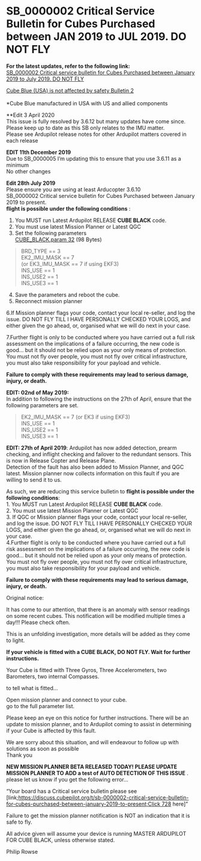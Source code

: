 # SB\_0000002 Critical Service Bulletin for Cubes Purchased between JAN 2019 to JUL 2019. DO NOT FLY

**For the latest updates, refer to the following link:**\
[SB\_0000002 Critical service bulletin for Cubes Purchased between January 2019 to July 2019. DO NOT FLY](https://discuss.cubepilot.org/t/sb-0000002-critical-service-bulletin-for-cubes-purchased-between-january-2019-to-july-2019-do-not-fly/406)

[Cube Blue (USA) is not affected by safety Bulletin 2\
](https://discuss.cubepilot.org/t/cube-blue-is-not-affected-by-safety-bulletin-2/631)\
\*Cube Blue manufactured in USA with US and allied components

\*\*Edit 3 April 2020\
This issue is fully resolved by 3.6.12 but many updates have come since. Please keep up to date as this SB only relates to the IMU matter.\
Please see Ardupilot release notes for other Ardupilot matters covered in each release

**EDIT 11th December 2019**\
Due to SB\_0000005 I’m updating this to ensure that you use 3.6.11 as a minimum\
No other changes

**Edit 28th July 2019**\
Please ensure you are using at least Arducopter 3.6.10\
SB\_0000002 Critical service bulletin for Cubes Purchased between January 2019 to present.\
**flight is possible under the following conditions** :

1. You MUST run Latest Ardupilot RELEASE **CUBE BLACK** code.
2. You must use latest Mission Planner or Latest QGC
3. Set the following parameters\
   [CUBE\_BLACK.param 32](https://discuss.cubepilot.org/uploads/default/original/1X/d4ace0149f9bfbabac84c30cdff2d53ec98879de.param) (98 Bytes)

> BRD\_TYPE == 3 \
> EK2\_IMU\_MASK == 7 \
> (or EK3\_IMU\_MASK == 7 if using EKF3) \
> INS\_USE == 1 \
> INS\_USE2 == 1 \
> INS\_USE3 == 1

4. Save the parameters and reboot the cube.
5. Reconnect mission planner

6.If Mission planner flags your code, contact your local re-seller, and log the issue. DO NOT FLY TILL I HAVE PERSONALLY CHECKED YOUR LOGS, and either given the go ahead, or, organised what we will do next in your case.

7.Further flight is only to be conducted where you have carried out a full risk assessment on the implications of a failure occurring, the new code is good… but it should not be relied upon as your only means of protection. You must not fly over people, you must not fly over critical infrastructure, you must also take responsibility for your payload and vehicle.

**Failure to comply with these requirements may lead to serious damage, injury, or death.**

**EDIT: 02nd of May 2019:**\
In addition to following the instructions on the 27th of April, ensure that the following parameters are set.

> EK2\_IMU\_MASK == 7 (or EK3 if using EKF3) \
> INS\_USE == 1 \
> INS\_USE2 == 1 \
> INS\_USE3 == 1

**EDIT: 27th of April 2019**: Ardupilot has now added detection, prearm checking, and inflight checking and failover to the redundant sensors. This is now in Release Copter and Release Plane.\
Detection of the fault has also been added to Mission Planner, and QGC latest. Mission planner now collects information on this fault if you are willing to send it to us.

As such, we are reducing this service bulletin to **flight is possible under the following conditions**:\
1\. You MUST run Latest Ardupilot RELEASE **CUBE BLACK** code.\
2\. You must use latest Mission Planner or Latest QGC\
3\. If QGC or Mission planner flags your code, contact your local re-seller, and log the issue. DO NOT FLY TILL I HAVE PERSONALLY CHECKED YOUR LOGS, and either given the go ahead, or, organised what we will do next in your case.\
4.Further flight is only to be conducted where you have carried out a full risk assessment on the implications of a failure occurring, the new code is good… but it should not be relied upon as your only means of protection. You must not fly over people, you must not fly over critical infrastructure, you must also take responsibility for your payload and vehicle.

**Failure to comply with these requirements may lead to serious damage, injury, or death.**

Original notice:

It has come to our attention, that there is an anomaly with sensor readings on some recent cubes. This notification will be modified multiple times a day!!! Please check often.

This is an unfolding investigation, more details will be added as they come to light.

**If your vehicle is fitted with a CUBE BLACK, DO NOT FLY. Wait for further instructions.**

Your Cube is fitted with Three Gyros, Three Accelerometers, two Barometers, two internal Compasses.

to tell what is fitted…

Open mission planner and connect to your cube.\
go to the full parameter list.

Please keep an eye on this notice for further instructions. There will be an update to mission planner, and to Ardupilot coming to assist in determining if your Cube is affected by this fault.

We are sorry about this situation, and will endeavour to follow up with solutions as soon as possible\
Thank you

**NEW MISSION PLANNER BETA RELEASED TODAY! PLEASE UPDATE MISSION PLANNER TO ADD a test of AUTO DETECTION OF THIS ISSUE** . please let us know if you get the following error…

“Your board has a Critical service bulletin please see \[link;[https://discuss.cubepilot.org/t/sb-0000002-critical-service-bulletin-for-cubes-purchased-between-january-2019-to-present;Click 728](https://discuss.cubepilot.org/t/sb-0000002-critical-service-bulletin-for-cubes-purchased-between-january-2019-to-present;Click) here]”

Failure to get the mission planner notification is NOT an indication that it is safe to fly.

All advice given will assume your device is running MASTER ARDUPILOT FOR CUBE BLACK, unless otherwise stated.

Philip Rowse

